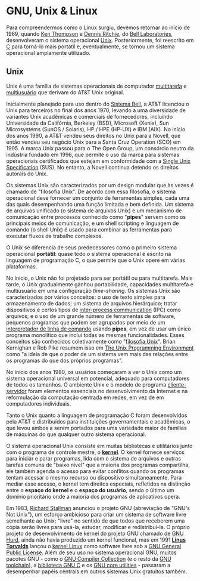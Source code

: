 # GNU, Unix & Linux

Para compreendermos como o Linux surgiu, devemos retornar ao início de 1969, quando [Ken Thompson](https://en.wikipedia.org/wiki/Ken_Thompson) e [Dennis Ritchie](https://en.wikipedia.org/wiki/Dennis_Ritchie), do [Bell Laboratories](https://en.wikipedia.org/wiki/Bell_Labs), desenvolveram o sistema operacional [Unix](https://en.wikipedia.org/wiki/Unix). Posteriormente, foi reescrito em [C](https://en.wikipedia.org/wiki/C_(programming_language)) para torná-lo mais portátil e, eventualmente, se tornou um sistema operacional amplamente utilizado.

## Unix

Unix é uma família de sistemas operacionais de computador [multitarefa](https://en.wikipedia.org/wiki/Computer_multitasking) e [multiusuário](https://en.wikipedia.org/wiki/Multiuser) que derivam do AT&T Unix original.

Inicialmente planejado para uso dentro do [Sistema Bell](https://en.wikipedia.org/wiki/Bell_System), a AT&T licenciou o Unix para terceiros no final dos anos 1970, levando a uma diversidade de variantes Unix acadêmicas e comerciais de fornecedores, incluindo Universidade da Califórnia, Berkeley (BSD), Microsoft (Xenix), Sun Microsystems (SunOS / Solaris), HP / HPE (HP-UX) e IBM (AIX). No início dos anos 1990, a AT&T vendeu seus direitos no Unix para a Novell, que então vendeu seu negócio Unix para a Santa Cruz Operation (SCO) em 1995. A marca Unix passou para o The Open Group, um consórcio neutro da indústria fundado em 1996, que permite o uso da marca para sistemas operacionais certificados que estejam em conformidade com a [Single Unix Specification](https://en.wikipedia.org/wiki/Single_UNIX_Specification) (SUS). No entanto, a Novell continua detendo os direitos autorais do Unix.

Os sistemas Unix são caracterizados por um design modular que às vezes é chamado de "filosofia Unix". De acordo com essa filosofia, o sistema operacional deve fornecer um conjunto de ferramentas simples, cada uma das quais desempenhando uma função limitada e bem definida. Um sistema de arquivos unificado (o sistema de arquivos Unix) e um mecanismo de comunicação entre processos conhecido como "**pipes**" servem como os principais meios de comunicação, e um shell scripting e linguagem de comando (o shell Unix) é usado para combinar as ferramentas para executar fluxos de trabalho complexos.

O Unix se diferencia de seus predecessores como o primeiro sistema operacional **portátil**: quase todo o sistema operacional é escrito na linguagem de programação C, o que permite que o Unix opere em várias plataformas.

No início, o Unix não foi projetado para ser portátil ou para multitarefa. Mais tarde, o Unix gradualmente ganhou portabilidade, capacidades multitarefa e multiusuário em uma configuração *time-sharing*. Os sistemas Unix são caracterizados por vários conceitos: o uso de texto simples para armazenamento de dados; um sistema de arquivos hierárquico; tratar dispositivos e certos tipos de [inter-process communication](https://en.wikipedia.org/wiki/Inter-process_communication) (IPC) como arquivos; e o uso de um grande número de ferramentas de software, pequenos programas que podem ser agrupados por meio de um [interpretador de linha de comando](https://en.wikipedia.org/wiki/Command-line_interpreter) usando **pipes**, em vez de usar um único programa monolítico que inclui todas as mesmas funcionalidades. Esses conceitos são conhecidos coletivamente como "[filosofia Unix](https://en.wikipedia.org/wiki/Unix_philosophy)". Brian Kernighan e Rob Pike resumem isso em [The Unix Programming Environment](https://en.wikipedia.org/wiki/The_Unix_Programming_Environment) como "a ideia de que o poder de um sistema vem mais das relações entre os programas do que dos próprios programas".

No início dos anos 1980, os usuários começaram a ver o Unix como um sistema operacional universal em potencial, adequado para computadores de todos os tamanhos. O ambiente Unix e o modelo de programa [cliente-servidor](https://en.wikipedia.org/wiki/Client%E2%80%93server) foram elementos essenciais no desenvolvimento da Internet e na reformulação da computação centrada em redes, em vez de em computadores individuais.

Tanto o Unix quanto a linguagem de programação C foram desenvolvidos pela AT&T e distribuídos para instituições governamentais e acadêmicas, o que levou ambos a serem portados para uma variedade maior de famílias de máquinas do que qualquer outro sistema operacional.

O sistema operacional Unix consiste em muitas bibliotecas e utilitários junto com o programa de controle mestre, o **[kernel](https://en.wikipedia.org/wiki/Kernel_(operating_system))**. O kernel fornece serviços para iniciar e parar programas, lida com o sistema de arquivos e outras tarefas comuns de "baixo nível" que a maioria dos programas compartilha, ele também agenda o acesso para evitar conflitos quando os programas tentam acessar o mesmo recurso ou dispositivo simultaneamente. Para mediar esse acesso, o kernel tem direitos especiais, refletidos na distinção entre o **espaço do kernel** e o **espaço do usuário**, sendo o último um domínio prioritário onde a maioria dos programas de aplicativos opera.

Em 1983, [Richard Stallman](https://en.wikipedia.org/wiki/Richard_Stallman) anunciou o projeto GNU (abreviação de "GNU's Not Unix"), um esforço ambicioso para criar um sistema de software livre semelhante ao Unix; "livre" no sentido de que todos que receberem uma cópia serão livres para usá-la, estudar, modificar e redistribuí-la. O próprio projeto de desenvolvimento de kernel do projeto GNU chamado de [GNU Hurd](https://en.wikipedia.org/wiki/GNU_Hurd), ainda não havia produzido um kernel funcional, mas em 1991 **[Linus Torvalds](https://en.wikipedia.org/wiki/Linus_Torvalds)** lançou o [kernel Linux](https://en.wikipedia.org/wiki/Linux_kernel) como software livre sob a [GNU General Public License](https://en.wikipedia.org/wiki/GNU_General_Public_License). Além de seu uso no sistema operacional GNU, muitos pacotes GNU - como o [GNU Compiler Collection](https://en.wikipedia.org/wiki/GNU_Compiler_Collection) (e o resto da [GNU toolchain](https://en.wikipedia.org/wiki/GNU_toolchain)), a [biblioteca GNU C](https://en.wikipedia.org/wiki/Glibc) e os [GNU core utilities](https://en.wikipedia.org/wiki/Coreutils) - passaram a desempenhar papéis centrais em outros sistemas Unix gratuitos também.